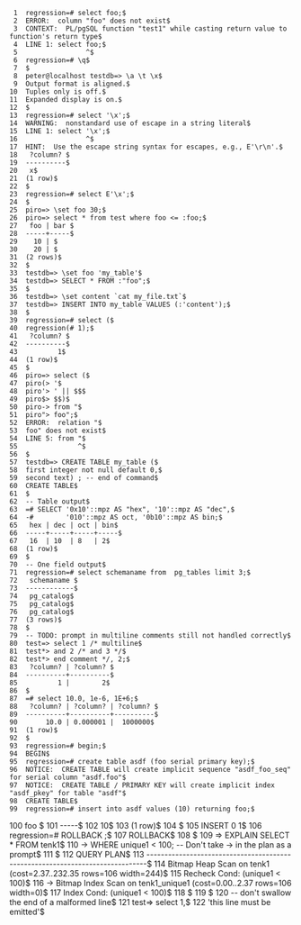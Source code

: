      1	regression=# select foo;$
     2	ERROR:  column "foo" does not exist$
     3	CONTEXT:  PL/pgSQL function "test1" while casting return value to function's return type$
     4	LINE 1: select foo;$
     5	               ^$
     6	regression=# \q$
     7	$
     8	peter@localhost testdb=> \a \t \x$
     9	Output format is aligned.$
    10	Tuples only is off.$
    11	Expanded display is on.$
    12	$
    13	regression=# select '\x';$
    14	WARNING:  nonstandard use of escape in a string literal$
    15	LINE 1: select '\x';$
    16	               ^$
    17	HINT:  Use the escape string syntax for escapes, e.g., E'\r\n'.$
    18	 ?column? $
    19	----------$
    20	 x$
    21	(1 row)$
    22	$
    23	regression=# select E'\x';$
    24	$
    25	piro=> \set foo 30;$
    26	piro=> select * from test where foo <= :foo;$
    27	 foo | bar $
    28	-----+-----$
    29	  10 | $
    30	  20 | $
    31	(2 rows)$
    32	$
    33	testdb=> \set foo 'my_table'$
    34	testdb=> SELECT * FROM :"foo";$
    35	$
    36	testdb=> \set content `cat my_file.txt`$
    37	testdb=> INSERT INTO my_table VALUES (:'content');$
    38	$
    39	regression=# select ($
    40	regression(# 1);$
    41	 ?column? $
    42	----------$
    43	        1$
    44	(1 row)$
    45	$
    46	piro=> select ($
    47	piro(> '$
    48	piro'> ' || $$$
    49	piro$> $$)$
    50	piro-> from "$
    51	piro"> foo";$
    52	ERROR:  relation "$
    53	foo" does not exist$
    54	LINE 5: from "$
    55	             ^$
    56	$
    57	testdb=> CREATE TABLE my_table ($
    58	first integer not null default 0,$
    59	second text) ; -- end of command$
    60	CREATE TABLE$
    61	$
    62	-- Table output$
    63	=# SELECT '0x10'::mpz AS "hex", '10'::mpz AS "dec",$
    64	-#        '010'::mpz AS oct, '0b10'::mpz AS bin;$
    65	 hex | dec | oct | bin$
    66	-----+-----+-----+-----$
    67	 16  | 10  | 8   | 2$
    68	(1 row)$
    69	$
    70	-- One field output$
    71	regression=# select schemaname from  pg_tables limit 3;$
    72	 schemaname $
    73	------------$
    74	 pg_catalog$
    75	 pg_catalog$
    76	 pg_catalog$
    77	(3 rows)$
    78	$
    79	-- TODO: prompt in multiline comments still not handled correctly$
    80	test=> select 1 /* multiline$
    81	test*> and 2 /* and 3 */$
    82	test*> end comment */, 2;$
    83	 ?column? | ?column? $
    84	----------+----------$
    85	        1 |        2$
    86	$
    87	=# select 10.0, 1e-6, 1E+6;$
    88	 ?column? | ?column? | ?column? $
    89	----------+----------+----------$
    90	     10.0 | 0.000001 |  1000000$
    91	(1 row)$
    92	$
    93	regression=# begin;$
    94	BEGIN$
    95	regression=# create table asdf (foo serial primary key);$
    96	NOTICE:  CREATE TABLE will create implicit sequence "asdf_foo_seq" for serial column "asdf.foo"$
    97	NOTICE:  CREATE TABLE / PRIMARY KEY will create implicit index "asdf_pkey" for table "asdf"$
    98	CREATE TABLE$
    99	regression=# insert into asdf values (10) returning foo;$
   100	 foo $
   101	-----$
   102	  10$
   103	(1 row)$
   104	$
   105	INSERT 0 1$
   106	regression=# ROLLBACK ;$
   107	ROLLBACK$
   108	$
   109	=> EXPLAIN SELECT * FROM tenk1$
   110	-> WHERE unique1 < 100;   -- Don't take -> in the plan as a prompt$
   111	$
   112	                                  QUERY PLAN$
   113	------------------------------------------------------------------------------$
   114	 Bitmap Heap Scan on tenk1  (cost=2.37..232.35 rows=106 width=244)$
   115	   Recheck Cond: (unique1 < 100)$
   116	   ->  Bitmap Index Scan on tenk1_unique1  (cost=0.00..2.37 rows=106 width=0)$
   117	         Index Cond: (unique1 < 100)$
   118	$
   119	$
   120	-- don't swallow the end of a malformed line$
   121	test=> select 1,$
   122	'this line must be emitted'$

